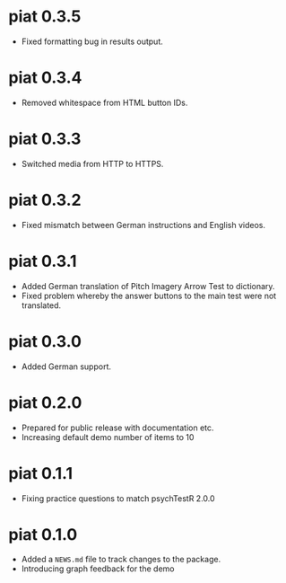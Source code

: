 # piat 0.3.5

* Fixed formatting bug in results output.

# piat 0.3.4

* Removed whitespace from HTML button IDs.

# piat 0.3.3

* Switched media from HTTP to HTTPS.

# piat 0.3.2

* Fixed mismatch between German instructions and English videos.

# piat 0.3.1

* Added German translation of Pitch Imagery Arrow Test to dictionary.
* Fixed problem whereby the answer buttons to the main test
were not translated.

# piat 0.3.0

* Added German support.

# piat 0.2.0

* Prepared for public release with documentation etc.
* Increasing default demo number of items to 10

# piat 0.1.1

* Fixing practice questions to match psychTestR 2.0.0

# piat 0.1.0

* Added a `NEWS.md` file to track changes to the package.
* Introducing graph feedback for the demo
